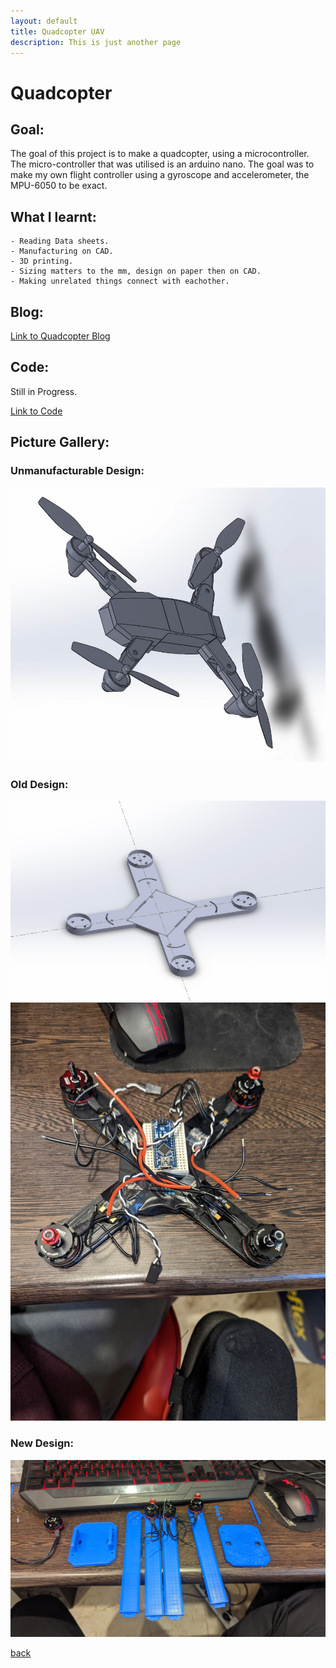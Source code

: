```yaml
---
layout: default
title: Quadcopter UAV
description: This is just another page
---
```


# Quadcopter


## Goal:

The goal of this project is to make a quadcopter, using a microcontroller. The micro-controller that was utilised is an arduino nano. The goal was to make my own flight controller using a gyroscope and accelerometer, the MPU-6050 to be exact. 

## What I learnt:
    - Reading Data sheets.
    - Manufacturing on CAD.
    - 3D printing.
    - Sizing matters to the mm, design on paper then on CAD.
    - Making unrelated things connect with eachother.

## Blog:

[Link to Quadcopter Blog](../Blogs/QuadScript.html)

## Code:

Still in Progress.

[Link to Code](https://github.com/joey101/quadcopter/tree/main/code)

## Picture Gallery: 

### Unmanufacturable Design:
![Can't Make](../images/drone/unmanufacturable.jpg)

### Old Design:
![Picture1](../images/drone/001.jpg)
![Picture2](../images/drone/002.jpg)

### New Design:
![Picture3](../images/drone/003.jpg)

[back](../index.html)